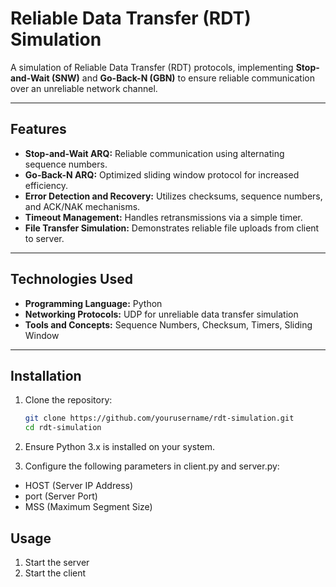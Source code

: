 # Reliable Data Transfer (RDT) Simulation

A simulation of Reliable Data Transfer (RDT) protocols, implementing **Stop-and-Wait (SNW)** and **Go-Back-N (GBN)** to ensure reliable communication over an unreliable network channel.

---

## Features

- **Stop-and-Wait ARQ:** Reliable communication using alternating sequence numbers.
- **Go-Back-N ARQ:** Optimized sliding window protocol for increased efficiency.
- **Error Detection and Recovery:** Utilizes checksums, sequence numbers, and ACK/NAK mechanisms.
- **Timeout Management:** Handles retransmissions via a simple timer.
- **File Transfer Simulation:** Demonstrates reliable file uploads from client to server.

---

## Technologies Used

- **Programming Language:** Python
- **Networking Protocols:** UDP for unreliable data transfer simulation
- **Tools and Concepts:** Sequence Numbers, Checksum, Timers, Sliding Window

---

## Installation

1. Clone the repository:
   ```bash
   git clone https://github.com/yourusername/rdt-simulation.git
   cd rdt-simulation
   ```
   
2. Ensure Python 3.x is installed on your system.

3. Configure the following parameters in client.py and server.py:
  - HOST (Server IP Address)
  - port (Server Port)
  - MSS (Maximum Segment Size)

## Usage
1. Start the server
2. Start the client
